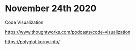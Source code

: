 # November 24th 2020

Code Visualization

https://www.thoughtworks.com/podcasts/code-visualization

https://polyglot.korny.info/
